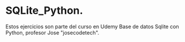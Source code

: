 # SQLite_Python.
Estos ejercicios son parte del curso en Udemy Base de datos Sqlite con Python, profesor Jose "josecodetech".

